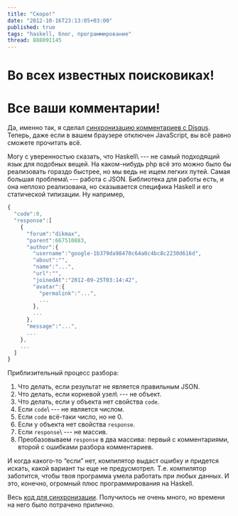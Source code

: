 ```yaml
---
title: "Скоро!"
date: "2012-10-16T23:13:05+03:00"
published: true
tags: "haskell, блог, программирование"
thread: 888091145
---
```


# Во всех известных поисковиках!

# Все ваши комментарии!

Да, именно так, я сделал
[синхронизацию комментариев с Disqus](http://help.disqus.com/customer/portal/articles/472125-data-synchronization).
Теперь, даже если в вашем браузере отключен JavaScript, вы всё равно сможете прочитать всё.

Могу с уверенностью сказать, что Haskell\ --- не самый подходящий язык для подобных вещей. На каком-нибудь php всё это
можно было бы реализовать гораздо быстрее, но мы ведь не ищем легких путей. Самая большая проблема\ --- работа с JSON.
Библиотека для работы есть, и она неплохо реализована, но сказывается специфика Haskell и его статической типизации.
Ну например,

~~~~~javascript
{
  "code":0,
  "response":[
    {
      "forum":"dikmax",
      "parent":667510883,
      "author":{
        "username":"google-1b379da98470c64a0c4bc8c2230d616d",
        "about":"",
        "name":"...",
        "url":"",
        "joinedAt":"2012-09-25T03:14:42",
        "avatar":{
          "permalink":"...",
          ...
        },
        ...
      },
      "message":"...",
      ...
    },
    ...
  ]
}
~~~~~

Приблизительный процесс разбора:

1. Что делать, если результат не является правильным JSON.
2. Что делать, если корневой узел\ --- не объект.
3. Что делать, если у объекта нет свойства `code`.
4. Если `code`\ --- не является числом.
5. Если `code` всё-таки число, но не 0.
6. Если у объекта нет свойства `response`.
7. Если `response`\ --- не массив.
8. Преобазовываем `response` в два массива: первый с комментариями, второй с ошибками разбора комментариев.

И когда какого-то “если” нет, компилятор выдаст ошибку и придется искать, какой вариант ты еще не предусмотрел.
Т.е. компилятор заботится, чтобы твоя программа умела работать при любых данных. И это, конечно, огромный плюс
программирования на Haskell.

Весь [код для синхронизации](https://github.com/dikmax/haskell-blog/blob/master/src/DisqusSync.hs). Получилось не очень
много, но времени на него было потрачено прилично.

